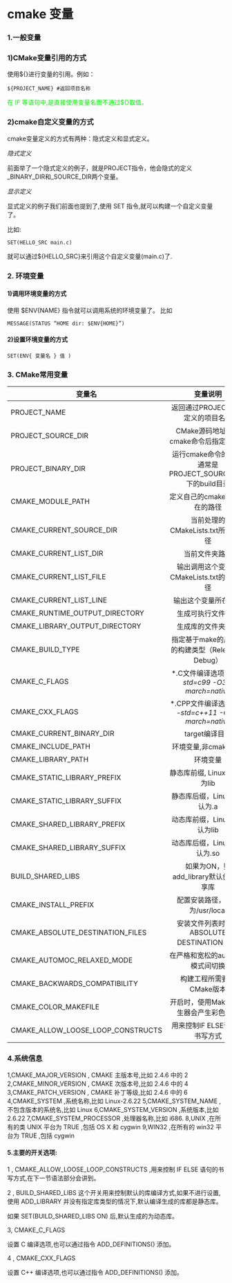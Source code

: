 # cmake 变量
### 1.一般变量
### 1)CMake变量引用的方式
使用${}进行变量的引用。例如：
```
${PROJECT_NAME} #返回项目名称
```
<font color=’red’>在 IF 等语句中,是直接使用变量名而不通过${}取值。</font>
### 2)cmake自定义变量的方式
cmake变量定义的方式有两种：隐式定义和显式定义。

*隐式定义*

前面举了一个隐式定义的例子，就是PROJECT指令，他会隐式的定义<projectname>_BINARY_DIR和<projectname>_SOURCE_DIR两个变量。

*显示定义*

显式定义的例子我们前面也提到了,使用 SET 指令,就可以构建一个自定义变量了。

比如:
```
SET(HELLO_SRC main.c)
```
就可以通过${HELLO_SRC}来引用这个自定义变量(main.c)了.

### 2. 环境变量
#### 1)调用环境变量的方式
使用 $ENV{NAME} 指令就可以调用系统的环境变量了。
比如
```
MESSAGE(STATUS “HOME dir: $ENV{HOME}”)
```
#### 2)设置环境变量的方式
```
SET(ENV{ 变量名 } 值 )
```

### 3. CMake常用变量
| 变量名        | 变量说明      |
| ------------- |:-------------:|
|PROJECT_NAME |                 返回通过PROJECT指令定义的项目名称|
|PROJECT_SOURCE_DIR|            CMake源码地址，即cmake命令后指定的地址|
|PROJECT_BINARY_DIR|            运行cmake命令的目录,通常是PROJECT_SOURCE_DIR下的build目录|
|CMAKE_MODULE_PATH|             定义自己的cmake模块所在的路径|
|CMAKE_CURRENT_SOURCE_DIR |     当前处理的CMakeLists.txt所在的路径|
|CMAKE_CURRENT_LIST_DIR|        当前文件夹路径|
|CMAKE_CURRENT_LIST_FILE|       输出调用这个变量的CMakeLists.txt的完整路径|
|CMAKE_CURRENT_LIST_LINE|       输出这个变量所在的行|
|CMAKE_RUNTIME_OUTPUT_DIRECTORY|生成可执行文件路径|
|CMAKE_LIBRARY_OUTPUT_DIRECTORY|生成库的文件夹路径|
|CMAKE_BUILD_TYPE|              指定基于make的产生器的构建类型（Release，Debug）|
|CMAKE_C_FLAGS|                 *.C文件编译选项，如 *-std=c99 -O3 -march=native*|
|CMAKE_CXX_FLAGS|               *.CPP文件编译选项，如 *-std=c++11 -O3 -march=native*|
|CMAKE_CURRENT_BINARY_DIR |     target编译目录|
|CMAKE_INCLUDE_PATH |           环境变量,非cmake变量|
|CMAKE_LIBRARY_PATH |           环境变量|
|CMAKE_STATIC_LIBRARY_PREFIX|   静态库前缀, Linux下默认为lib
|CMAKE_STATIC_LIBRARY_SUFFIX|   静态库后缀，Linux下默认为.a
|CMAKE_SHARED_LIBRARY_PREFIX|   动态库前缀，Linux下默认为lib
|CMAKE_SHARED_LIBRARY_SUFFIX|   动态库后缀，Linux下默认为.so
|BUILD_SHARED_LIBS|             如果为ON，则add_library默认创建共享库|
|CMAKE_INSTALL_PREFIX|          配置安装路径，默认为/usr/local|
|CMAKE_ABSOLUTE_DESTINATION_FILES|安装文件列表时使用ABSOLUTE DESTINATION 路径|
|CMAKE_AUTOMOC_RELAXED_MODE |   在严格和宽松的automoc模式间切换|
|CMAKE_BACKWARDS_COMPATIBILITY| 构建工程所需要的CMake版本|
|CMAKE_COLOR_MAKEFILE|          开启时，使用Makefile产生器会产生彩色输出|
|CMAKE_ALLOW_LOOSE_LOOP_CONSTRUCTS |用来控制IF ELSE语句的书写方式|


### 4.系统信息
1,CMAKE_MAJOR_VERSION , CMAKE 主版本号,比如 2.4.6 中的 2
2,CMAKE_MINOR_VERSION , CMAKE 次版本号,比如 2.4.6 中的 4
3,CMAKE_PATCH_VERSION , CMAKE 补丁等级,比如 2.4.6 中的 6
4,CMAKE_SYSTEM ,系统名称,比如 Linux-2.6.22
5,CMAKE_SYSTEM_NAME ,不包含版本的系统名,比如 Linux
6,CMAKE_SYSTEM_VERSION ,系统版本,比如 2.6.22
7,CMAKE_SYSTEM_PROCESSOR ,处理器名称,比如 i686.
8,UNIX ,在所有的类 UNIX 平台为 TRUE ,包括 OS X 和 cygwin
9,WIN32 ,在所有的 win32 平台为 TRUE ,包括 cygwin

#### 5.主要的开关选项:
1 , CMAKE_ALLOW_LOOSE_LOOP_CONSTRUCTS ,用来控制 IF ELSE 语句的书写方式,在下一节语法部分会讲到。

2 , BUILD_SHARED_LIBS
这个开关用来控制默认的库编译方式,如果不进行设置,使用 ADD_LIBRARY 并没有指定库类型的情况下,默认编译生成的库都是静态库。

如果 SET(BUILD_SHARED_LIBS ON) 后,默认生成的为动态库。

3, CMAKE_C_FLAGS

设置 C 编译选项,也可以通过指令 ADD_DEFINITIONS() 添加。

4 , CMAKE_CXX_FLAGS

设置 C++ 编译选项,也可以通过指令 ADD_DEFINITIONS() 添加。


